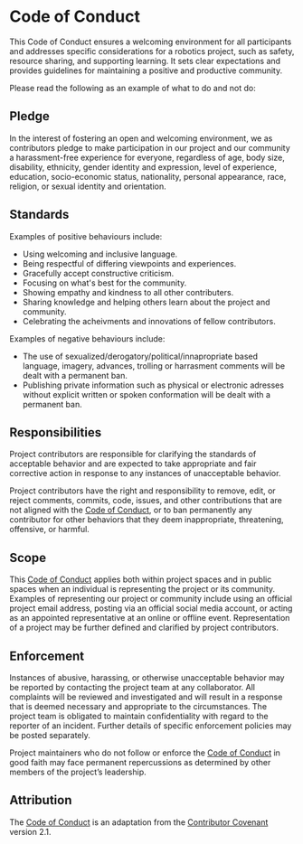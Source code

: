# Code of Conduct

This Code of Conduct ensures a welcoming environment for all participants and addresses specific considerations for a robotics project, such as safety, resource sharing, and supporting learning. It sets clear expectations and provides guidelines for maintaining a positive and productive community.

Please read the following as an example of what to do and not do:

## Pledge

In the interest of fostering an open and welcoming environment, we as contributors pledge to make participation in our project and our community a harassment-free experience for everyone, regardless of age, body size, disability, ethnicity, gender identity and expression, level of experience, education, socio-economic status, nationality, personal appearance, race, religion, or sexual identity and orientation.

## Standards

Examples of positive behaviours include:

* Using welcoming and inclusive language.
* Being respectful of differing viewpoints and experiences.
* Gracefully accept constructive criticism.
* Focusing on what's best for the community.
* Showing empathy and kindness to all other contributers.
* Sharing knowledge and helping others learn about the project and community.
* Celebrating the acheivments and innovations of fellow contributors.

Examples of negative behaviours include:

* The use of sexualized/derogatory/political/innapropriate based language, imagery, advances, trolling or harrasment comments will be dealt with a permanent ban.
* Publishing private information such as physical or electronic adresses without explicit written or spoken conformation will be dealt with a permanent ban.

## Responsibilities

Project contributors are responsible for clarifying the standards of acceptable behavior and are expected to take appropriate and fair corrective action in response to any instances of unacceptable behavior.

Project contributors have the right and responsibility to remove, edit, or reject comments, commits, code, issues, and other contributions that are not aligned with the [Code of Conduct](#standards), or to ban permanently any contributor for other behaviors that they deem inappropriate, threatening, offensive, or harmful.

## Scope

This [Code of Conduct](#standards) applies both within project spaces and in public spaces when an individual is representing the project or its community. Examples of representing our project or community include using an official project email address, posting via an official social media account, or acting as an appointed representative at an online or offline event. Representation of a project may be further defined and clarified by project contributors.

## Enforcement

Instances of abusive, harassing, or otherwise unacceptable behavior may be reported by contacting the project team at any collaborator. All complaints will be reviewed and investigated and will result in a response that is deemed necessary and appropriate to the circumstances. The project team is obligated to maintain confidentiality with regard to the reporter of an incident. Further details of specific enforcement policies may be posted separately.

Project maintainers who do not follow or enforce the [Code of Conduct](#standards) in good faith may face permanent repercussions as determined by other members of the project’s leadership.

## Attribution

The [Code of Conduct](#standards) is an adaptation from the [Contributor Covenant](https://www.contributor-covenant.org/) version 2.1.
